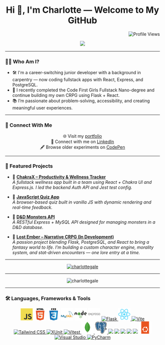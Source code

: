 <h1 align="center">Hi 👋, I'm Charlotte — Welcome to My GitHub</h1>
<p align="right">
  <img src="https://komarev.com/ghpvc/?username=charlottegale&label=Profile%20views&color=0e75b6&style=flat" alt="Profile Views" />
</p>

<p align="center">
  <img src="https://github.com/CharlotteGale/imageStash/blob/logos/banner_image.png?raw=true">
</p>

---

### 👩‍💻 Who Am I?

<ul>
  <li>🛠️ I'm a career-switching junior developer with a background in carpentry — now coding fullstack apps with React, Express, and PostgreSQL.</li>
  <li>🌱 I recently completed the Code First Girls Fullstack Nano-degree and continue building my own CRPG using Flask + React.</li>
  <li>📚 I’m passionate about problem-solving, accessibility, and creating meaningful user experiences.</li>
</ul>

---

### 🔗 Connect With Me

<p align="center">
  🌐 Visit my <a href="https://charlottegale.dev" target="_blank">portfolio</a>  
  <br />
  💼 Connect with me on <a href="https://linkedin.com/in/charlottemgale" target="_blank">LinkedIn</a>  
  <br />
  🖋️ Browse older experiments on <a href="https://codepen.io/charleyg90" target="_blank">CodePen</a>
</p>

---

### 🚀 Featured Projects

- 🌿 [**ChakraX – Productivity & Wellness Tracker**](https://github.com/CharlotteGale/chakraX-group-collab)  
  _A fullstack wellness app built in a team using React + Chakra UI and Express.js. I led the backend Auth API and Jest test config._

- 🧠 [**JavaScript Quiz App**](https://github.com/CharlotteGale/js-quiz-app)  
  _A browser-based quiz built in vanilla JS with dynamic rendering and real-time feedback._

- 🐉 [**D&D Monsters API**](https://github.com/CharlotteGale/express-api-demo)  
  _A RESTful Express + MySQL API designed for managing monsters in a D&D database._

- 👾 [**Lost Ember – Narrative CRPG (In Development)**](https://github.com/CharlotteGale/lost-ember-frontend)  
  _A passion project blending Flask, PostgreSQL, and React to bring a fantasy world to life. I’m building a custom character engine, morality system, and stat-driven encounters — one lore entry at a time._


---

<p align="center"> <a href="https://github.com/ryo-ma/github-profile-trophy"><img src="https://github-profile-trophy.vercel.app/?username=charlottegale" alt="charlottegale" /></a> </p>

---

<p align="center">
<img src="https://github-readme-stats.vercel.app/api/top-langs?username=charlottegale&show_icons=true&locale=en&layout=compact" alt="charlottegale" />
</p>

---

### 🛠️ Languages, Frameworks & Tools

<p align="center">
  <!-- JavaScript -->
  <img src="https://raw.githubusercontent.com/devicons/devicon/master/icons/javascript/javascript-original.svg" width="40" />
  <!-- HTML5 -->
  <img src="https://raw.githubusercontent.com/devicons/devicon/master/icons/html5/html5-original-wordmark.svg" width="40" />
  <!-- CSS -->
  <img src="https://raw.githubusercontent.com/devicons/devicon/master/icons/css3/css3-original-wordmark.svg" width="40" />
  <!-- MySQL -->
  <img src="https://raw.githubusercontent.com/devicons/devicon/master/icons/mysql/mysql-original-wordmark.svg" width="40" />
  <!-- Node.js -->
  <img src="https://raw.githubusercontent.com/devicons/devicon/master/icons/nodejs/nodejs-original-wordmark.svg" width="40" />
  <!-- Express.js -->
  <img src="https://raw.githubusercontent.com/devicons/devicon/master/icons/express/express-original-wordmark.svg" width="40" />
  <!-- Flask -->
<a href="https://flask.palletsprojects.com/" target="_blank" rel="noreferrer">
  <img src="https://cdn.worldvectorlogo.com/logos/flask.svg" alt="Flask" width="40" height="40"/>
</a>
</a>
<!-- React -->
<a href="https://reactjs.org/" target="_blank" rel="noreferrer">
  <img src="https://raw.githubusercontent.com/devicons/devicon/master/icons/react/react-original.svg" alt="React" width="40" height="40"/>
</a>
<!-- Vite -->
<a href="https://vitejs.dev/" target="_blank" rel="noreferrer">
  <img src="https://vitejs.dev/logo.svg" alt="Vite" width="40" height="40"/>
</a>
<!-- Tailwind -->
<a href="https://tailwindcss.com/" target="_blank" rel="noreferrer">
  <img src="https://www.vectorlogo.zone/logos/tailwindcss/tailwindcss-icon.svg" alt="Tailwind CSS" width="40" height="40"/>
</a>
<!-- Xunit -->
<a href="https://xunit.net/" target="_blank" rel="noreferrer">
    <img src="https://avatars.githubusercontent.com/u/2092016?s=280&v=4" alt="XUnit" width="40" height="40"/>
</a>
<!-- Vitest -->
<a href="https://vitest.dev/" target="_blank" rel="noreferrer">
  <img src="https://vitest.dev/logo.svg" alt="Vitest" width="40" height="40"/>
</a>
<!-- MongoDB -->
<a href="https://www.mongodb.com/" target="_blank" rel="noreferrer">
  <img src="https://raw.githubusercontent.com/devicons/devicon/master/icons/mongodb/mongodb-original.svg" alt="MongoDB" width="40" height="40"/>
</a>
<!-- PostgreSQL -->
<a href="https://www.postgresql.org/" target="_blank" rel="noreferrer">
  <img src="https://raw.githubusercontent.com/devicons/devicon/master/icons/postgresql/postgresql-original.svg" alt="PostgreSQL" width="40" height="40"/>
</a>
  <!-- Jest -->
  <img src="https://www.vectorlogo.zone/logos/jestjsio/jestjsio-icon.svg" width="40" />
  <!-- GitHub -->
  <img src="https://cdn.jsdelivr.net/gh/devicons/devicon/icons/github/github-original.svg" width="40" />
  <!-- VS Code -->
  <img src="https://cdn.jsdelivr.net/gh/devicons/devicon/icons/vscode/vscode-original.svg" width="40" />
  <!-- Postman -->
  <img src="https://www.vectorlogo.zone/logos/getpostman/getpostman-icon.svg" width="40" />
  <!-- Figma -->
  <img src="https://www.vectorlogo.zone/logos/figma/figma-icon.svg" width="40" />
  <!-- Ubuntu -->
<a href="https://ubuntu.com/" target="_blank" rel="noreferrer">
  <img src="https://raw.githubusercontent.com/devicons/devicon/master/icons/ubuntu/ubuntu-plain.svg" alt="Ubuntu" width="40" height="40"/>
</a>
<!-- Visual Studio -->
<a href="https://visualstudio.microsoft.com/" target="_blank" rel="noreferrer">
  <img src="https://cdn.worldvectorlogo.com/logos/visual-studio-2013.svg" alt="Visual Studio" width="40" height="40"/>
</a>
<!-- PyCharm -->
<a href="https://www.jetbrains.com/pycharm/" target="_blank" rel="noreferrer">
  <img src="https://resources.jetbrains.com/storage/products/company/brand/logos/PyCharm_icon.svg" alt="PyCharm" width="40" height="40"/>
</a>
</p>
